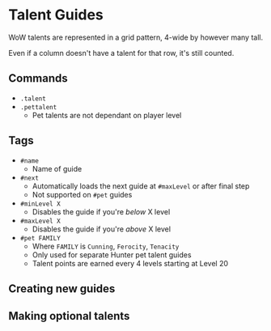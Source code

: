 # Talent Guides

WoW talents are represented in a grid pattern, 4-wide by however many tall.

Even if a column doesn't have a talent for that row, it's still counted.

## Commands

* `.talent`
* `.pettalent`
  * Pet talents are not dependant on player level

## Tags

* `#name`
  * Name of guide
* `#next`
  * Automatically loads the next guide at `#maxLevel` or after final step
  * Not supported on `#pet` guides
* `#minLevel X`
  * Disables the guide if you're *below* X level
* `#maxLevel X`
  * Disables the guide if you're *above* X level
* `#pet FAMILY`
  * Where `FAMILY` is `Cunning`, `Ferocity`, `Tenacity`
  * Only used for separate Hunter pet talent guides
  * Talent points are earned every 4 levels starting at Level 20

## Creating new guides

## Making optional talents
